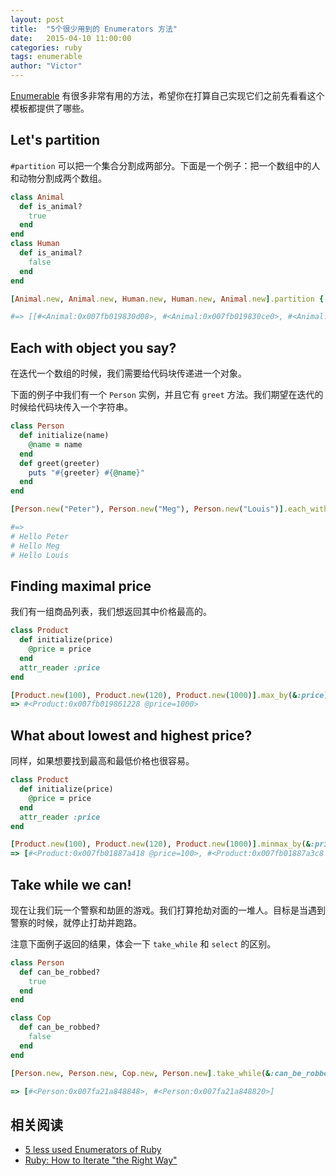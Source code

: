 ```yaml
---
layout: post
title:  "5个很少用到的 Enumerators 方法"
date:   2015-04-10 11:00:00
categories: ruby
tags: enumerable
author: "Victor"
---
```


[Enumerable](http://ruby-doc.org/core-2.1.5/Enumerable.html#method-i-entries) 有很多非常有用的方法，希望你在打算自己实现它们之前先看看这个模板都提供了哪些。

## Let's partition

`#partition` 可以把一个集合分割成两部分。下面是一个例子：把一个数组中的人和动物分割成两个数组。

```ruby
class Animal
  def is_animal?
    true
  end
end
class Human
  def is_animal?
    false
  end
end

[Animal.new, Animal.new, Human.new, Human.new, Animal.new].partition { |c| c.is_animal? }

#=> [[#<Animal:0x007fb019830d08>, #<Animal:0x007fb019830ce0>, #<Animal:0x007fb019830bf0>], [#<Human:0x007fb019830c68>, #<Human:0x007fb019830c18>]]
```

## Each with object you say?

在迭代一个数组的时候，我们需要给代码块传递进一个对象。

下面的例子中我们有一个 `Person` 实例，并且它有 `greet` 方法。我们期望在迭代的时候给代码块传入一个字符串。

```ruby
class Person
  def initialize(name)
    @name = name
  end
  def greet(greeter)
    puts "#{greeter} #{@name}"
  end
end

[Person.new("Peter"), Person.new("Meg"), Person.new("Louis")].each_with_object("Hello") { |i, a| i.greet(a) }

#=>
# Hello Peter
# Hello Meg
# Hello Louis
```

## Finding maximal price

我们有一组商品列表，我们想返回其中价格最高的。

```ruby
class Product
  def initialize(price)
    @price = price
  end
  attr_reader :price
end

[Product.new(100), Product.new(120), Product.new(1000)].max_by(&:price)
=> #<Product:0x007fb019861228 @price=1000>
```

## What about lowest and highest price?

同样，如果想要找到最高和最低价格也很容易。

```ruby
class Product
  def initialize(price)
    @price = price
  end
  attr_reader :price
end

[Product.new(100), Product.new(120), Product.new(1000)].minmax_by(&:price)
=> [#<Product:0x007fb01887a418 @price=100>, #<Product:0x007fb01887a3c8 @price=1000>]
```

## Take while we can!

现在让我们玩一个警察和劫匪的游戏。我们打算抢劫对面的一堆人。目标是当遇到警察的时候，就停止打劫并跑路。

注意下面例子返回的结果，体会一下 `take_while` 和 `select` 的区别。

```ruby
class Person
  def can_be_robbed?
    true
  end
end

class Cop
  def can_be_robbed?
    false
  end
end

[Person.new, Person.new, Cop.new, Person.new].take_while(&:can_be_robbed?)

=> [#<Person:0x007fa21a848848>, #<Person:0x007fa21a848820>]
```

## 相关阅读

* [5 less used Enumerators of Ruby](http://codingwithaxe.com/5-less-used-enumerators-of-ruby)
* [Ruby: How to Iterate "the Right Way"](http://jeromedalbert.com/ruby-how-to-iterate-the-right-way/)
